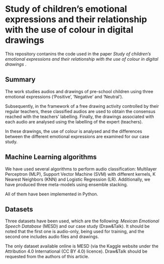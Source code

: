 # Study of children’s emotional expressions and their relationship with the use of colour in digital drawings 
This repository contanins the code used in the paper <em>Study of children’s emotional expressions and their relationship with the use of colour in digital drawings </em>.

## Summary
The work studies audios and drawings of pre-school children using three emotional expressions (‘Positive’, ‘Negative’ and ‘Neutral’).

Subsequently, in the framework of a free drawing activity controlled by their regular teachers, these classified audios are used to obtain the consensus reached with the teachers' labelling. Finally, the drawings associated with each audio are analysed using the labelling of the expert (teachers).

In these drawings, the use of colour is analysed and the differences between the different emotional expressions are examined for our case study.

## Machine Learning algorithms
We have used several algorithms to perform audio classification: Multilayer Perceptron (MLP), Support Vector Machine (SVM) with different kernels, K Nearest Neighbors (KNN) and Logistic Regression (LR). Additionally, we have produced three meta-models using ensemble stacking. 

All of them have been implemented in Python.

## Datasets
Three datasets have been used, which are the following: <em>Mexican Emotional Speech Database</em> (MESD) and our case study (Draw&Talk). It should be noted that the first one is audio-only, being used for training, and the second one includes audio files and drawings.

The only dataset available online is MESD (via the Kaggle website under the Attribution 4.0 International (CC BY 4.0) licence). Draw&Talk should be requested from the authors of this article.
